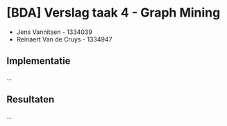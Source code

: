 # [BDA] Verslag taak 4 - Graph Mining

- Jens Vannitsen - 1334039
- Reinaert Van de Cruys - 1334947


## Implementatie

...


## Resultaten

...
